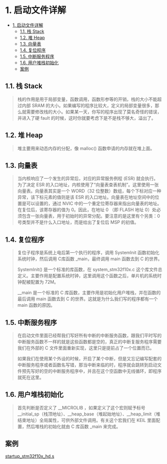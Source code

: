 # 1. 启动文件详解

- [1. 启动文件详解](#1-启动文件详解)
  - [1.1. 栈 Stack](#11-栈-stack)
  - [1.2. 堆 Heap](#12-堆-heap)
  - [1.3. 向量表](#13-向量表)
  - [1.4. 复位程序](#14-复位程序)
  - [1.5. 中断服务程序](#15-中断服务程序)
  - [1.6. 用户堆栈初始化](#16-用户堆栈初始化)
  - [案例](#案例)

## 1.1. 栈 Stack
> 栈的作用是用于局部变量，函数调用，函数形参等的开销，栈的大小不能超过内部 SRAM 的大小。如果编写的程序比较大，定义的局部变量很多，那么就需要修改栈的大小。如果某一天，你写的程序出现了莫名奇怪的错误，并进入了硬 fault 的时候，这时你就要考虑下是不是栈不够大，溢出了。

## 1.2. 堆 Heap
> 堆主要用来动态内存的分配，像 malloc() 函数申请的内存就在堆上面。

## 1.3. 向量表
> 当内核响应了一个发生的异常后，对应的异常服务例程 (ESR) 就会执行。为了决定 ESR 的入口地址，内核使用了“向量表查表机制”。这里使用一张向量表。向量表其实是一个 WORD（32 位整数）数组，每个下标对应一种异常，该下标元素的值则是该 ESR 的入口地址。向量表在地址空间中的位置是可以设置的，通过 NVIC 中的一个重定位寄存器来指出向量表的地址。在复位后，该寄存器的值为 0。因此，在地址 0 （即 FLASH 地址 0）处必须包含一张向量表，用于初始时的异常分配。要注意的是这里有个另类：0 号类型并不是什么入口地址，而是给出了复位后 MSP 的初值。

## 1.4. 复位程序
> 复位子程序是系统上电后第一个执行的程序，调用 SystemInit 函数初始化系统时钟，然后调用 C库函数 _main，最终调用 main 函数去到 C 的世界。
>
> SystemInit() 是一个标准的库函数，在 system_stm32f10x.c 这个库文件总定义。主要作用是配置系统时钟，这里调用这个函数之后，单片机的系统时钟配被配置为 72M。
>
> __main 是一个标准的 C 库函数，主要作用是初始化用户堆栈，并在函数的最后调用 main 函数去到 C 的世界。这就是为什么我们写的程序都有一个 main 函数的原因。

## 1.5. 中断服务程序
> 在启动文件里面已经帮我们写好所有中断的中断服务函数，跟我们平时写的中断服务函数不一样的就是这些函数都是空的，真正的中断复服务程序需要我们在外部的 C 文件里面重新实现，这里只是提前占了一个位置而已。
>
> 如果我们在使用某个外设的时候，开启了某个中断，但是又忘记编写配套的中断服务程序或者函数名写错，那当中断来临的时，程序就会跳转到启动文件预先写好的空的中断服务程序中，并且在这个空函数中无线循环，即程序就死在这里。

## 1.6. 用户堆栈初始化
> 首先判断是否定义了 __MICROLIB ，如果定义了这个宏则赋予标号 __initial_sp（栈顶地址）、__heap_base（堆起始地址）、__heap_limit（堆结束地址）全局属性，可供外部文件调用。有关这个宏我们在 KEIL 里面配置，然后堆栈的初始化就由 C 库函数 _main 来完成。

## 案例
[startup_stm32f10x_hd.s](startup_stm32f10x_hd.s)
